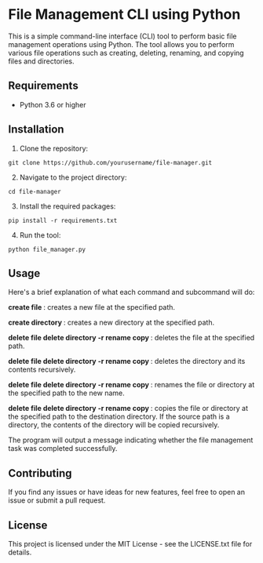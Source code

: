 # File Management CLI using Python

This is a simple command-line interface (CLI) tool to perform basic file management operations using Python. The tool allows you to perform various file operations such as creating, deleting, renaming, and copying files and directories.

## Requirements

- Python 3.6 or higher

## Installation

1. Clone the repository:

```
git clone https://github.com/yourusername/file-manager.git
```

2. Navigate to the project directory:

```
cd file-manager
```

3. Install the required packages:

```
pip install -r requirements.txt
```

4. Run the tool:

```
python file_manager.py
```

## Usage

Here's a brief explanation of what each command and subcommand will do:

**create file <path>**: creates a new file at the specified path.

**create directory <path>**: creates a new directory at the specified path.

**delete file <path>
delete directory <path> -r
rename <path> <newname>
copy <path> <destination>**: deletes the file at the specified path.

**delete file <path>
delete directory <path> -r
rename <path> <newname>
copy <path> <destination>**: deletes the directory and its contents recursively.

**delete file <path>
delete directory <path> -r
rename <path> <newname>
copy <path> <destination>**: renames the file or directory at the specified path to the new name.

**delete file <path>
delete directory <path> -r
rename <path> <newname>
copy <path> <destination>**: copies the file or directory at the specified path to the destination directory. If the source path is a directory, the contents of the directory will be copied recursively.

The program will output a message indicating whether the file management task was completed successfully.

## Contributing

If you find any issues or have ideas for new features, feel free to open an issue or submit a pull request.

## License

This project is licensed under the MIT License - see the LICENSE.txt file for details.
